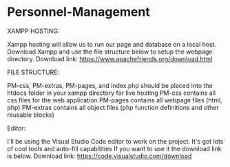 # Personnel-Management

XAMPP HOSTING:  

  Xampp hosting will allow us to run our page and database on a local host. 
  Download Xampp and use the file structure below to setup the webpage directory.
  Download link: https://www.apachefriends.org/download.html


FILE STRUCTURE: 

  PM-css, PM-extras, PM-pages, and index.php should be placed into the htdocs folder in your xampp directory for live hosting
  PM-css contains all css files for the web application
  PM-pages contains all webpage files (html, php)
  PM-extras contains all object files (php function definitions and other reusable blocks)
  
  
Editor: 

  I'll be using the Visual Studio Code editor to work on the project. It's got lots of cool tools and auto-fill capabilities
  If you want to use it the download link is below.
  Download link: https://code.visualstudio.com/download
